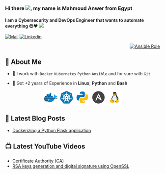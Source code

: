 ### Hi there <img src="https://media.giphy.com/media/hvRJCLFzcasrR4ia7z/giphy.gif" width="25px">, my name is Mahmoud Anwer from Egypt
#### I am a Cybersecurity and DevOps Engineer that wants to automate everything 😊❤️ <img src="https://media.giphy.com/media/WUlplcMpOCEmTGBtBW/giphy.gif" width="30">


[![Mail](https://img.shields.io/badge/-Say%20Hi!-black?style=for-the-badge&logo=gmail)](mailto:mahmoudanwer071@gmail.com)
[![Linkedin](https://img.shields.io/badge/-LinkedIn-blue?style=for-the-badge&logo=Linkedin)](https://www.linkedin.com/in/mahmoud-anwer-842539114/)


<!-- 
<p align='right'>
      <a href="the link to my resume">
            <img alt="Ansible Role" src="https://img.shields.io/static/v1?color=red&label=Resume&logo=adobe&logoColor=white&style=for-the-badge&message=Download">
      </a>
</p>
-->

<p align='right'>
      <a href="https://github.com/mahmoud-anwer">
            <img alt="Ansible Role" src="https://komarev.com/ghpvc/?username=mahmoud-anwer&label=PROFILE+VIEWS&color=red&style=flat-square">
      </a>
</p>


## 🤵 About Me
- 🤔 I work with `Docker` `Kubernetes` `Python` `Ansible` and for sure with `Git`
<!--
- 😊 Pronouns: He/Him
- 🔑 GPG key: ``
- 👯 I’m looking to do something
-->
- 💬 Got +2 years of Experience in **Linux**, **Python** and **Bash**

<p align="center">
<img src="https://github.com/mahmoud-anwer/mahmoud-anwer/blob/master/docker.svg" alt="Docker" width="48" height="48"/> 
<img src="https://github.com/mahmoud-anwer/mahmoud-anwer/blob/master/kubernetes.svg" alt="Kubernetes" width="48" height="48"/>
<img src="https://github.com/mahmoud-anwer/mahmoud-anwer/blob/master/python.svg" alt="Python" width="48" height="48"/> 
<img src="https://github.com/mahmoud-anwer/mahmoud-anwer/blob/master/ansible.svg" alt="Ansible" width="48" height="48"/> 
<img src="https://github.com/mahmoud-anwer/mahmoud-anwer/blob/master/linux.png" alt="Linux" width="48" height="48"/> 
</p>

<!--
<p align="center">
<img src="https://raw.githubusercontent.com/devicons/devicon/master/icons/java/java-original.svg" alt="java" width="32" height="32"/> 
<img src="https://raw.githubusercontent.com/devicons/devicon/master/icons/kotlin/kotlin-original.svg" alt="kotlin" width="32" height="32"/> 
<img src="https://raw.githubusercontent.com/devicons/devicon/master/icons/gradle/gradle-plain.svg" alt="gradle" width="32" height="32"/> 
</p>
-->

<!--
## 🎮 Latest achievements

**PS:** If you are a recruiter just [let me know](mailto:mahmoudanwer071@gmail.com)
- [Jetpack compose challenge #1: The Pet Adoption App](https://github.com/AbdElraoufSabri/compose-challenge-1)
- [Jetpack compose challenge #2: The Countdown Timer App](https://github.com/AbdElraoufSabri/compose-challenge-2)
- [Twitter Search app](https://github.com/AbdElraoufSabri/WeeTwit)
- [Open Source Library: RxJava3-Datastore](https://github.com/AbdElraoufSabri/DatastoreWithRxJava3)
- [Open Source Library: CircularProgressBar](https://github.com/AbdElraoufSabri/CircularProgressBar)
- [Open Source Library: FancyAndroidRuler](https://github.com/AbdElraoufSabri/FancyAndroidRuler)
-->

## 📕 Latest Blog Posts
- [Dockerizing a Python Flask application](https://www.linkedin.com/pulse/how-docker-python-flask-application-mahmoud-anwer)

## 📺 Latest YouTube Videos
- [Certificate Authority (CA)](https://youtu.be/aq4-V2ynJJc)
- [RSA keys generation and digital signature using OpenSSL](https://youtu.be/Ah0tjZFIG8I)

<!--
### 📕 My Presentations:

- [Social Engineering](https://abdelraoufsabri.github.io/Presentation), 26th Apil, 2020
-->

<!--
⏳ **Year Progress** { ████████████████▁▁▁▁▁▁▁▁▁▁▁▁▁▁ } 55.95 % as on ⏰ 24-7-2021.
-->

